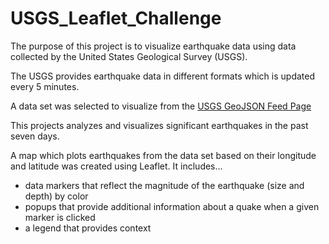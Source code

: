 # USGS_Leaflet_Challenge

The purpose of this project is to visualize earthquake data using data collected by the United States Geological Survey (USGS).

The USGS provides earthquake data in different formats which is updated every 5 minutes. 

A data set was selected to visualize from the [USGS GeoJSON Feed Page](https://earthquake.usgs.gov/earthquakes/feed/v1.0/geojson.php)

This projects analyzes and visualizes significant earthquakes in the past seven days.

A map which plots earthquakes from the data set based on their longitude and latitude was created using Leaflet. It includes...
- data markers that reflect the magnitude of the earthquake (size and depth) by color
- popups that provide additional information about a quake when a given marker is clicked
- a legend that provides context
